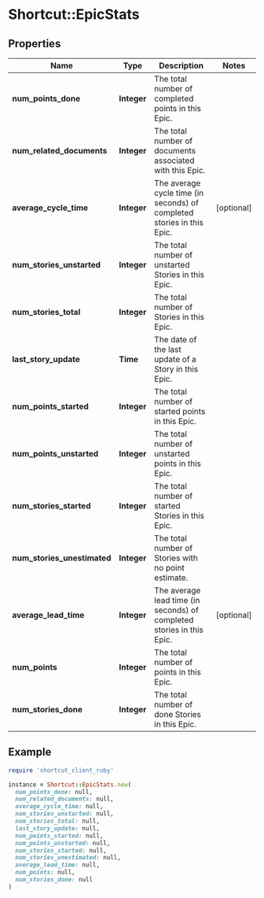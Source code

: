 # Shortcut::EpicStats

## Properties

| Name | Type | Description | Notes |
| ---- | ---- | ----------- | ----- |
| **num_points_done** | **Integer** | The total number of completed points in this Epic. |  |
| **num_related_documents** | **Integer** | The total number of documents associated with this Epic. |  |
| **average_cycle_time** | **Integer** | The average cycle time (in seconds) of completed stories in this Epic. | [optional] |
| **num_stories_unstarted** | **Integer** | The total number of unstarted Stories in this Epic. |  |
| **num_stories_total** | **Integer** | The total number of Stories in this Epic. |  |
| **last_story_update** | **Time** | The date of the last update of a Story in this Epic. |  |
| **num_points_started** | **Integer** | The total number of started points in this Epic. |  |
| **num_points_unstarted** | **Integer** | The total number of unstarted points in this Epic. |  |
| **num_stories_started** | **Integer** | The total number of started Stories in this Epic. |  |
| **num_stories_unestimated** | **Integer** | The total number of Stories with no point estimate. |  |
| **average_lead_time** | **Integer** | The average lead time (in seconds) of completed stories in this Epic. | [optional] |
| **num_points** | **Integer** | The total number of points in this Epic. |  |
| **num_stories_done** | **Integer** | The total number of done Stories in this Epic. |  |

## Example

```ruby
require 'shortcut_client_ruby'

instance = Shortcut::EpicStats.new(
  num_points_done: null,
  num_related_documents: null,
  average_cycle_time: null,
  num_stories_unstarted: null,
  num_stories_total: null,
  last_story_update: null,
  num_points_started: null,
  num_points_unstarted: null,
  num_stories_started: null,
  num_stories_unestimated: null,
  average_lead_time: null,
  num_points: null,
  num_stories_done: null
)
```

